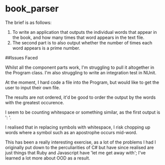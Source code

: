 # book_parser

The brief is as follows:
1. To write an application that outputs the individual words that appear in the book, and how many times that word appears in the text file.
2. The second part is to also output whether the number of times each word appears is a prime number.

##Issues Faced

Whilst all the component parts work, I'm struggling to pull it altogether in the Program class. I'm also struggling to write an integration test in NUnit. 

At the moment, I hard code a file into the Program, but would like to get the user to input their own file.

The results are not ordered, it'd be good to order the output by the words with the greatest occurence.

I seem to be counting whitespace or something similar, as the first output is ': <number>'.

I realised that in replacing symbols with whitespace, I risk chopping up words where a symbol such as an apostrophe occurs mid-word.

This has been a really interesting exercise, as a lot of the problems I had I originally put down to the perculiarities of C# but have since realised are just things that Ruby and Javascript have 'let me get away with'; I've learned a lot more about OOD as a result.

